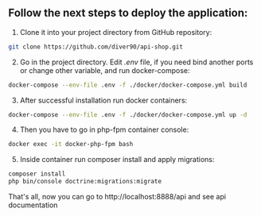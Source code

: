 ## Follow the next steps to deploy the application:

1. Clone it into your project directory from GitHub repository:

```sh
git clone https://github.com/diver90/api-shop.git
```

2. Go in the project directory. Edit _.env_ file, if you need bind another ports or change other variable, and run docker-compose:

```sh
docker-compose --env-file .env -f ./docker/docker-compose.yml build
```

3. After successful installation run docker containers:

```sh
docker-compose --env-file .env -f ./docker/docker-compose.yml up -d
```

4. Then you have to go in php-fpm container console:

```sh
docker exec -it docker-php-fpm bash
```
5. Inside container run composer install and apply migrations:
```sh
composer install
php bin/console doctrine:migrations:migrate
```

That's all, now you can go to http://localhost:8888/api and see api documentation 